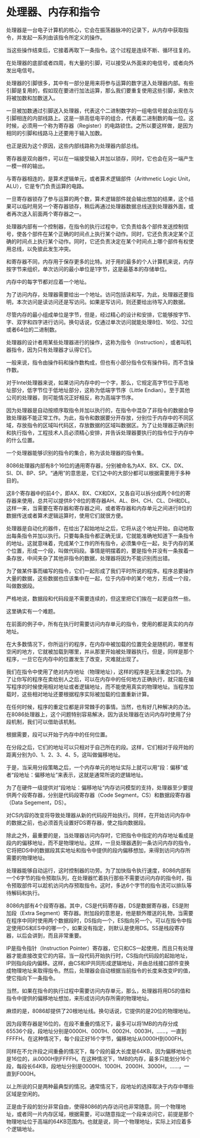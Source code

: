 # 处理器、内存和指令

处理器是一台电子计算机的核心，它会在振荡器脉冲的记录下，从内存中获取指令，并发起一系列由该指令所定义的操作。

当这些操作结束后，它接着再取下一条指令。这个过程是连续不断、循环往复的。

在处理器的底部或者四周，有大量的引脚，可以接受从外面来的电信号，或者向外发出电信号。

处理器的引脚很多，其中有一部分是用来将参与运算的数字送入处理器内部。有些引脚是复用的，假如现在要进行加法运算，那么我们要重复使用这些引脚，来依次将被加数和加数送入。

一旦被加数通过引脚送入处理器，代表这个二进制数字的一组电信号就会出现在与引脚相连的内部线路上。这是一排高低电平的组合，代表着二进制数的每一位。这时候，必须用一个称为寄存器（Register）的电路锁住。之所以要这样做，是因为相同的引脚和线路马上还要用于输入加数。

也正是因为这个原因，这些内部线路称为处理器内部总线。

寄存器是双向器件，可以在一端接受输入并加以锁存，同时，它也会在另一端产生一模一样的输出。

与寄存器相连的，是算术逻辑单元，或者算术逻辑部件（Arithmetic Logic Unit，ALU），它是专门负责运算的电路。

一旦寄存器锁存了参与运算的两个数，算术逻辑部件就会输出想加的结果，这个结果可以临时用另一个寄存器锁存，稍后再通过处理器数据总线送到处理器外面，或者再次送入前面两个寄存器之一。

处理器内部有一个控制器，在指令的执行过程中，它负责给各个部件发送控制信号，使各个部件在某个正确的时间点上执行某个动作。同时，它还负责决定某个正确的时间点上执行某个动作。同时，它还负责决定在某个时间点上哪个部件有权使用总线，以免彼此发生冲突。

和寄存器不同，内存用于保存更多的比特。对于用的最多的个人计算机来说，内存按字节来组织，单次访问的最小单位是1字节，这是最基本的存储单位。

内存中的每字节都对应着一个地址。

为了访问内存，处理器需要给出一个地址。访问包括读和写，为此，处理器还要指明，本次访问是读访问还是写访问。如果是写访问，则还要给出待写入的数据。

尽管内存的最小组成单位是字节，但是，经过精心的设计和安排，它能够按字节、字、双字和四字进行访问。换句话说，仅通过单次访问就能处理8位、16位、32位或者64位的二进制数。

处理器的设计者用某些处理器进行的操作，这称为指令（Instruction），或者叫机器指令，因为只有处理器才认得它们。

一般来说，指令由操作码和操作数构成，但也有小部分指令仅有操作码，而不含操作数。

对于Intel处理器来说，如果访问内存中的一个字，那么，它规定高字节位于高地址部分，低字节位于低地址部分，这称为低端字节序（Little Endian）。至于其他公司的处理器，则可能情况正好相反，称为高端字节序。

因为处理器是自动按顺序取指令并加以执行的，在指令中混杂了非指令的数据会导致处理器不能正常工作。为此，指令和数据要分开存放，分别位于内存中的不同区域，存放指令的区域叫代码区，存放数据的区域叫数据区。为了让处理器正确识别和执行指令，工程技术人员必须精心安排，并告诉处理器要执行的指令位于内存中的什么位置。

一个处理器能够识别的指令的集合，称为该处理器的指令集。

8086处理器内部有8个16位的通用寄存器，分别被命名为AX、BX、CX、DX、SI、DI、BP、SP。“通用”的意思是，它们之中的大部分都可以根据需要用于多种目的。

这8个寄存器中的前4个，即AX、BX、CX和DX，又各自可以拆分成两个8位的寄存器来使用，总共可以提供8个8位的寄存器AH、AL、BH、CH、CL、DH和DL。这样一来，当需要在寄存器和寄存器之间，或者寄存器和内存单元之间进行8位的数据传送或者算术逻辑运算时，使用它们就很方便。

处理器是自动化的器件，在给出了起始地址之后，它将从这个地址开始，自动地取出每条指令并加以执行。只要每条指令都正确无误，它就能准确地知道下一条指令的地址。这就意味着，完成某个工作的所有指令，必须集中在一起，处于内存的某个位置，形成一个段，叫做代码段。事情是明摆着的，要是指令并没有一条挨着一条存放，中间夹杂了其他非指令的数据，处理器将因为不能识别而出错。

为了做某件事而编写的指令，它们一起形成了我们平时所说的程序。程序总要操作大量的数据，这些数据也应该集中在一起，位于内存中的某个地方，形成一个段，叫做数据段。

严格地说，数据段和代码段是不需要连续的，但这里把它们挨在一起更自然一些。

这里确实有一个难题。

在前面的例子中，所有在执行时需要访问内存单元的指令，使用的都是真实的内存地址。

在大多数情况下，你所运行的程序，在内存中被加载的位置完全是随机的，哪里有空闲的地方，它就被加载到哪里，并从那里开始被处理器执行。但是，同样是那个程序，一旦它在内存中的位置发生了改变，灾难就出现了。

我们在指令中使用了绝对内存地址（物理地址），这样的程序是无法重定位的。为了让你写的程序在卖给别人之后，可以在内存中的任何地方正确执行，就只能在编写程序的时候使用相对地址或者逻辑地址，而不能使用真实的物理地址。当程序加载时，这些相对地址还要根据程序实际被加载的位置重新计算。

在任何时候，程序的重定位都是非常棘手的事情。当然，也有好几种解决的办法。在8086处理器上，这个问题特别容易解决，因为该处理器在访问内存时使用了分段机制，我们可以借助该机制。

根据需要，段可以开始于内存中的任何位置。

在分段之后，它们的地址可以只相对于自己所在的段。这样，它们相对于段开始的距离分别为0、1、2、3、4、5，这叫做偏移地址。

于是，当采用分段策略之后，一个内存单元的地址实际上就可以用“段：偏移”或者“段地址：偏移地址”来表示，这就是通常所说的逻辑地址。

为了在硬件一级提供对“段地址：偏移地址”内存访问模型的支持，处理器至少要提供两个段寄存器，分别是代码段寄存器（Code Segment，CS）和数据段寄存器（Data Segement，DS）。

对CS内容的改变将导致处理器从新的代码段开始执行。同样，在开始访问内存中的数据之前，也必须首先设置好DS寄存器，使之指向数据段。

除此之外，最重要的是，当处理器访问内存时，它把指令中指定的内存地址看成是段内的偏移地址，而不是物理地址。这样，一旦处理器遇到一条访问内存的指令，它将把DS中的数据段其实地址和指令中提供的段内偏移想加，来得到访问内存所需要的物理地址。

处理器能够自动运行，这时控制器的功劳。为了加快指令执行速度，8086内部有一个6字节的指令预取队列，在处理器忙着执行那些不需要访问内存的指令时，指令预取部件可以趁机访问内存预取指令。这时，多达6个字节的指令流可以排队等待解码和执行。

8086内部有4个段寄存器。其中，CS是代码寄存器，DS是数据寄存器，ES是附加段（Extra Segment）寄存器。附加段的意思是，他是额外赠送的礼物，当需要在程序中同时使用两个数据段时，DS指向一个，ES指向另一个。可以在指令中指定使用DS和ES中的哪一个，如果没有指定，则默认是使用DS。SS是栈段寄存器，以后会讲到，而且非常重要。

IP是指令指针（Instruction Pointer）寄存器，它只和CS一起使用，而且只有处理器才能直接改变它的内容。当一段代码开始执行时，CS指向代码段的起始地址，IP则指向段内偏移。这样，由CS和IP共同形成逻辑地址，并由总线接口部件变换成物理地址来取得指令。然后，处理器会自动根据当前指令的长度来改变IP的值，使它指向下一条指令。

当然，如果在指令的执行过程中需要访问内存单元，那么，处理器将用DS的值和指令中提供的偏移地址想加，来形成访问内存所需的物理地址。

麻烦的是，8086却提供了20根地址线。换句话说，它提供的是20位的物理地址。

因为段寄存器是16位的，在段不重叠的情况下，最多可以将1MB的内存分成65536个段，段地址分别是0000H、0001H、0002H、0003H，……，一直到FFFFH。在这种情况下，每个段正好16个字节，偏移地址从0000H到000FH。

同样在不允许段之间重叠的情况下，每个段的最大长度是64KB，因为偏移地址也是16位的，从0000H到FFFFH。在这种情况下，1MB的内存，最多只能划分16个段，每段长64KB，段地址分别是0000H、1000H、2000H、3000H，……，一直到F000H。

以上所说的只是两种最典型的情况。通常情况下，段地址的选择取决于内存中哪些区域是空闲的。

正是由于段的划分非常自由，使得8086的内存访问也非常随意。同一个物理地址，或者同一片内存区域，根据需要，可以随意指定一个段来访问它，前提是那个物理地址位于高端的64KB范围内。也就是说，同一个物理地址，实际上对应着多个逻辑地址。

